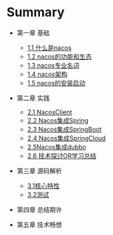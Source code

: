 # Summary

- 第一章 基础

  - [1.1 什么是nacos](Chapter1/Chapter1.1.md)
  - [1.2 nacos的功能和生态](Chapter1/Chapter1.2.md)
  - [1.3 nacos专业名词](Chapter1/Chapter1.3.md)
  - [1.4 nacos架构](Chapter1/Chapter1.4.md)
  - [1.5 nacos的安装启动](Chapter1/Chapter1.5.md)
  


- 第二章 实践

  - [2.1 NacosClient](Chapter2/Chapter2.1.md)
  - [2.2 Nacos集成Spring](Chapter2/Chapter2.2.md)
  - [2.3 Nacos集成SpringBoot](Chapter2/Chapter2.3.md)
  - [2.4 Nacos集成SpringCloud](Chapter2/Chapter2.4.md)
  - [2.5Nacos集成dubbo](Chapter2/Chapter2.5.md)
  - [2.6 技术探讨OR学习总结](Chapter2/Chapter2.6.md)
  


- 第三章 源码解析

  - [3.1核心特性](Chapter3/Chapter3.1.md)
  - [3.2测试](Chapter3/Chapter3.2.md)
- 第四章 总结期许
- 第五章 技术畅想
